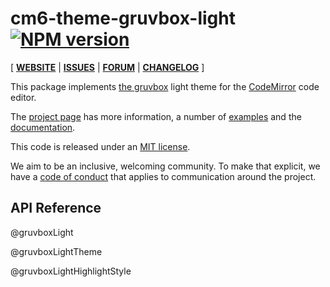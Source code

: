 <!-- NOTE: README.md is generated from src/README.md -->

# cm6-theme-gruvbox-light [![NPM version](https://img.shields.io/npm/v/cm6-theme-gruvbox-light.svg)](https://www.npmjs.org/package/cm6-theme-gruvbox-light)

[ [**WEBSITE**](https://codemirror.net/6/) | [**ISSUES**](https://github.com/codemirror/codemirror.next/issues) | [**FORUM**](https://discuss.codemirror.net/c/next/) | [**CHANGELOG**](https://github.com/codemirror/theme-one-dark/blob/main/CHANGELOG.md) ]

This package implements [the gruvbox](https://github.com/morhetz/gruvbox) light theme for the
[CodeMirror](https://codemirror.net/6/) code editor.

The [project page](https://codemirror.net/6/) has more information, a
number of [examples](https://codemirror.net/6/examples/) and the
[documentation](https://codemirror.net/6/docs/).

This code is released under an
[MIT license](https://github.com/craftzdog/cm6-themes/tree/main/LICENSE).

We aim to be an inclusive, welcoming community. To make that explicit,
we have a [code of
conduct](http://contributor-covenant.org/version/1/1/0/) that applies
to communication around the project.

## API Reference

@gruvboxLight

@gruvboxLightTheme

@gruvboxLightHighlightStyle
